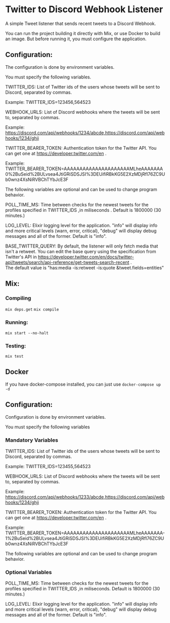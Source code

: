 # Twitter to Discord Webhook Listener

A simple Tweet listener that sends recent tweets to a Discord Webhook.

You can run the project building it directly with Mix, or use Docker to build an image. But before running it, you must configure the application.

## Configuration:

The configuration is done by environment variables. 

You must specify the following variables. 

TWITTER_IDS: List of Twitter ids of the users whose tweets will be sent to Discord, separated by commas.

Example: TWITTER_IDS=123456,564523

WEBHOOK_URLS: List of Discord webhooks where the tweets will be sent to, separated by commas.

Example: https://discord.com/api/webhooks/1234/abcde,https://discord.com/api/webhooks/1234/ghji

TWITTER_BEARER_TOKEN: Authentication token for the Twitter API. You can get one at https://developer.twitter.com/en .

Example: TWITTER_BEARER_TOKEN=AAAAAAAAAAAAAAAAAAAAAMLheAAAAAAA0%2BuSeid%2BULvsea4JtiGRiSDSJSI%3DEUifiRBkKG5E2XzMDjRfl76ZC9Ub0wnz4XsNiRVBChTYbJcE3F

The following variables are optional and can be used to change program behavior.

POLL_TIME_MS: Time between checks for the newest tweets for the profiles specified in TWITTER_IDS ,in miliseconds . Default is 1800000 (30 minutes.)

LOG_LEVEL: Elixir logging level for the application. "info" will display info and more critical levels (warn, error, critical), "debug" will display debug messages and all of the former. Default is "info".

BASE_TWITTER_QUERY: By default, the listener will only fetch media that isn't a retweet. You can edit the base query using the specification from Twitter's API in https://developer.twitter.com/en/docs/twitter-api/tweets/search/api-reference/get-tweets-search-recent . \
The default value is  "has:media -is:retweet -is:quote &tweet.fields=entities"
## Mix:

### Compiling
`mix deps.get`
`mix compile`
### Running:

`mix start --no-halt`

### Testing:

`mix test`

## Docker

If you have docker-compose installed, you can just use 
`docker-compose up -d`

## Configuration:

Configuration is done by environment variables. 

You must specify the following variables  

### Mandatory Variables
TWITTER_IDS: List of Twitter ids of the users whose tweets will be sent to Discord, separated by commas.

Example: TWITTER_IDS=123455,564523

WEBHOOK_URLS: List of Discord webhooks where the tweets will be sent to, separated by commas.

Example: https://discord.com/api/webhooks/1233/abcde,https://discord.com/api/webhooks/1234/ghji

TWITTER_BEARER_TOKEN: Authentication token for the Twitter API. You can get one at https://developer.twitter.com/en .

Example: TWITTER_BEARER_TOKEN=AAAAAAAAAAAAAAAAAAAAAMLheAAAAAAA-1%2BuSeid%2BULvsea4JtiGRiSDSJSI%3DEUifiRBkKG5E2XzMDjRfl76ZC9Ub0wnz4XsNiRVBChTYbJcE3F

The following variables are optional and can be used to change program behavior.

### Optional Variables

POLL_TIME_MS: Time between checks for the newest tweets for the profiles specified in TWITTER_IDS ,in miliseconds. Default is 1800000 (30 minutes.)

LOG_LEVEL: Elixir logging level for the application. "info" will display info and more critical levels (warn, error, critical), "debug" will display debug messages and all of the former. Default is "info".


